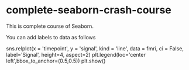 # complete-seaborn-crash-course
This is complete course of Seaborn.

You can add labels to data as follows

sns.relplot(x = 'timepoint', y = 'signal', kind = 'line', data = fmri, ci = False, label='Signal', height=4, aspect=2)
plt.legend(loc='center left',bbox_to_anchor=(0.5,0.5))
plt.show()
